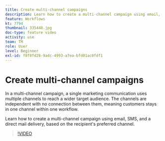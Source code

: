 ```yaml
---
title: Create multi-channel campaigns
description: Learn how to create a multi-channel campaign using email, SMS, and a direct mail delivery, based on the recipient's preferred channel.
feature: Workflows
kt: 7794
thumbnail: 335440.jpg
doc-type: feature video
activity: use
team: TM
role: User
level: Beginner
exl-id: f8f8fd28-9adc-4993-a7ea-bfd01ac0fdf1
---
```

# Create multi-channel campaigns

In a multi-channel campaign, a single marketing communication uses multiple channels to reach a wider target audience. The channels are independent with no connection between them, meaning customers stays in one channel within one workflow.

Learn how to create a multi-channel campaign using email, SMS, and a direct mail delivery, based on the recipient's preferred channel.

>[!VIDEO](https://video.tv.adobe.com/v/335440?quality=12&learn=on)
